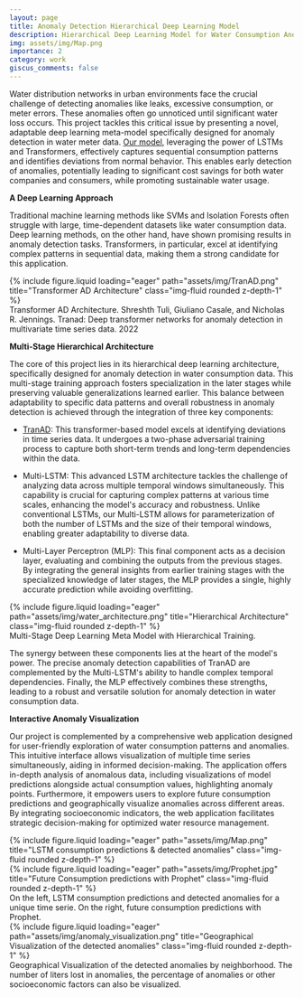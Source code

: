 ```yaml
---
layout: page
title: Anomaly Detection Hierarchical Deep Learning Model
description: Hierarchical Deep Learning Model for Water Consumption Anomaly Detection with Web Visualization.
img: assets/img/Map.png
importance: 2
category: work
giscus_comments: false
---
```


Water distribution networks in urban environments face the crucial challenge of detecting anomalies like leaks, excessive consumption, or meter errors. These anomalies often go unnoticed until significant water loss occurs. This project tackles this critical issue by presenting a novel, adaptable deep learning meta-model specifically designed for anomaly detection in water meter data.  [Our model](https://github.com/davidperezcarrasco/Anomaly-Detection-Hierarchical-Deep-Learning-Model), leveraging the power of LSTMs and Transformers, effectively captures sequential consumption patterns and identifies deviations from normal behavior.  This enables early detection of anomalies, potentially leading to significant cost savings for both water companies and consumers, while promoting sustainable water usage.

**A Deep Learning Approach**

Traditional machine learning methods like SVMs and Isolation Forests often struggle with large, time-dependent datasets  like water consumption data.  Deep learning methods, on the other hand, have shown promising results in anomaly detection tasks.  Transformers, in particular, excel at identifying complex patterns in sequential data, making them a strong candidate for this application.

<div class="row">
    <div class="col-sm mt-3 mt-md-0">
        {% include figure.liquid loading="eager" path="assets/img/TranAD.png" title="Transformer AD Architecture" class="img-fluid rounded z-depth-1" %}
    </div>
</div>
<div class="caption">
    Transformer AD Architecture. Shreshth Tuli, Giuliano Casale, and Nicholas R. Jennings. Tranad: Deep transformer networks for anomaly detection in multivariate time series data. 2022
</div>

**Multi-Stage Hierarchical Architecture**

The core of this project lies in its hierarchical deep learning architecture, specifically designed for anomaly detection in water consumption data. This multi-stage training approach fosters specialization in the later stages while preserving valuable generalizations learned earlier. This balance between adaptability to specific data patterns and overall robustness in anomaly detection is achieved through the integration of three key components:

- [TranAD](https://github.com/imperial-qore/TranAD): This transformer-based model excels at identifying deviations in time series data. It undergoes a two-phase adversarial training process to capture both short-term trends and long-term dependencies within the data.

- Multi-LSTM:  This advanced LSTM architecture tackles the challenge of analyzing data across multiple temporal windows simultaneously. This capability is crucial for capturing complex patterns at various time scales, enhancing the model's accuracy and robustness. Unlike conventional LSTMs, our Multi-LSTM allows for parameterization of both the number of LSTMs and the size of their temporal windows, enabling greater adaptability to diverse data.

- Multi-Layer Perceptron (MLP):  This final component acts as a decision layer, evaluating and combining the outputs from the previous stages.  By integrating the general insights from earlier training stages with the specialized knowledge of later stages, the MLP provides a single, highly accurate prediction while avoiding overfitting.

<div class="row">
    <div class="col-sm mt-3 mt-md-0">
        {% include figure.liquid loading="eager" path="assets/img/water_architecture.png" title="Hierarchical Architecture" class="img-fluid rounded z-depth-1" %}
    </div>
</div>
<div class="caption">
    Multi-Stage Deep Learning Meta Model with Hierarchical Training.
</div>

The synergy between these components lies at the heart of the model's power.  The precise anomaly detection capabilities of TranAD are complemented by the Multi-LSTM's ability to handle complex temporal dependencies.  Finally, the MLP effectively combines these strengths, leading to a robust and versatile solution for anomaly detection in water consumption data.


**Interactive Anomaly Visualization**

Our project is complemented by a comprehensive web application designed for user-friendly exploration of water consumption patterns and anomalies. This intuitive interface allows visualization of multiple time series simultaneously, aiding in informed decision-making. The application offers in-depth analysis of anomalous data, including visualizations of model predictions alongside actual consumption values, highlighting anomaly points.  Furthermore, it empowers users to explore future consumption predictions and geographically visualize anomalies across different areas. By integrating socioeconomic indicators, the web application facilitates strategic decision-making for optimized water resource management.

<div class="row">
    <div class="col-sm mt-3 mt-md-0">
        {% include figure.liquid loading="eager" path="assets/img/Map.png" title="LSTM consumption predictions & detected anomalies" class="img-fluid rounded z-depth-1" %}
    </div>
    <div class="col-sm mt-3 mt-md-0">
        {% include figure.liquid loading="eager" path="assets/img/Prophet.jpg" title="Future Consumption predictions with Prophet" class="img-fluid rounded z-depth-1" %}
    </div>
</div>
<div class="caption">
    On the left, LSTM consumption predictions and detected anomalies for a unique time serie. On the right, future consumption predictions with Prophet.
</div>


<div class="row">
    <div class="col-sm mt-3 mt-md-0">
        {% include figure.liquid loading="eager" path="assets/img/anomaly_visualization.png" title="Geographical Visualization of the detected anomalies" class="img-fluid rounded z-depth-1" %}
    </div>
</div>
<div class="caption">
    Geographical Visualization of the detected anomalies by neighborhood. The number of liters lost in anomalies, the percentage of anomalies or other socioeconomic factors can also be visualized.
</div>
